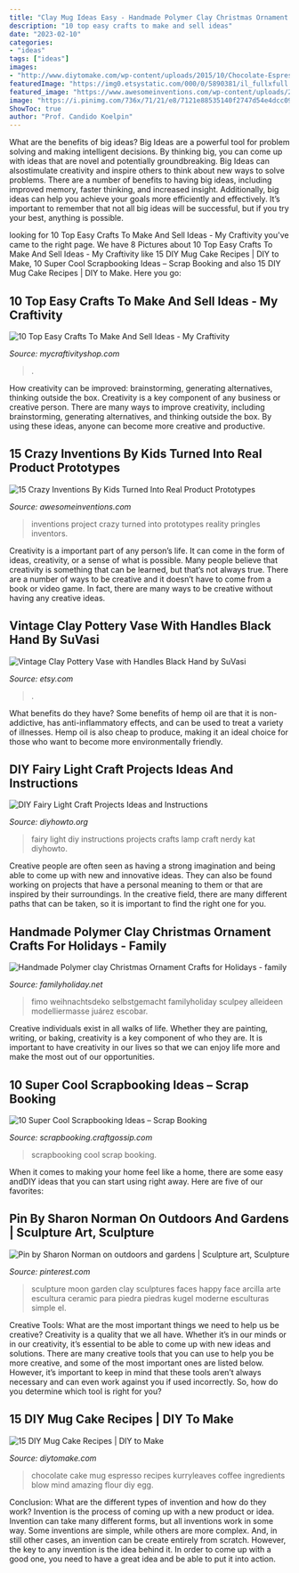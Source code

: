 ```yaml
---
title: "Clay Mug Ideas Easy - Handmade Polymer Clay Christmas Ornament Crafts For Holidays"
description: "10 top easy crafts to make and sell ideas"
date: "2023-02-10"
categories:
- "ideas"
tags: ["ideas"]
images:
- "http://www.diytomake.com/wp-content/uploads/2015/10/Chocolate-Espresso-Mug-Cake.jpg"
featuredImage: "https://img0.etsystatic.com/000/0/5890381/il_fullxfull.341951496.jpg"
featured_image: "https://www.awesomeinventions.com/wp-content/uploads/2016/02/kids-inventions-turned-into-reality-pringles.jpg"
image: "https://i.pinimg.com/736x/71/21/e8/7121e88535140f2747d54e4dcc09dc86--moon-garden-garden-art.jpg"
ShowToc: true
author: "Prof. Candido Koelpin"
---
```



What are the benefits of big ideas?
Big Ideas are a powerful tool for problem solving and making intelligent decisions. By thinking big, you can come up with ideas that are novel and potentially groundbreaking. Big Ideas can alsostimulate creativity and inspire others to think about new ways to solve problems.
There are a number of benefits to having big ideas, including improved memory, faster thinking, and increased insight. Additionally, big ideas can help you achieve your goals more efficiently and effectively. It’s important to remember that not all big ideas will be successful, but if you try your best, anything is possible.

	

		
looking for 10 Top Easy Crafts To Make And Sell Ideas - My Craftivity you've came to the right page. We have 8 Pictures about 10 Top Easy Crafts To Make And Sell Ideas - My Craftivity like 15 DIY Mug Cake Recipes | DIY to Make, 10 Super Cool Scrapbooking Ideas – Scrap Booking and also 15 DIY Mug Cake Recipes | DIY to Make. Here you go:
		
    
## 10 Top Easy Crafts To Make And Sell Ideas - My Craftivity

<img loading=lazy src="https://www.mycraftivityshop.com/wp-content/uploads/2019/10/10-DIY-Easy-Crafts-to-Make-And-Sell-Ideas-For-You-5.jpg" onerror="this.onerror=null;this.src='https://tse4.mm.bing.net/th?id=OIP.YMC772HhWKXyZu1NesDYRAHaR_&amp;pid=15.1';" alt="10 Top Easy Crafts To Make And Sell Ideas - My Craftivity">

_Source: mycraftivityshop.com_

>. 

	

How creativity can be improved: brainstorming, generating alternatives, thinking outside the box.
Creativity is a key component of any business or creative person. There are many ways to improve creativity, including brainstorming, generating alternatives, and thinking outside the box. By using these ideas, anyone can become more creative and productive.

    
## 15 Crazy Inventions By Kids Turned Into Real Product Prototypes

<img loading=lazy src="https://www.awesomeinventions.com/wp-content/uploads/2016/02/kids-inventions-turned-into-reality-pringles.jpg" onerror="this.onerror=null;this.src='https://tse4.mm.bing.net/th?id=OIP.MZ3ZxPk49d72SyVdnf_PtwHaQW&amp;pid=15.1';" alt="15 Crazy Inventions By Kids Turned Into Real Product Prototypes">

_Source: awesomeinventions.com_

>inventions project crazy turned into prototypes reality pringles inventors. 

	

Creativity is a important part of any person’s life. It can come in the form of ideas, creativity, or a sense of what is possible. Many people believe that creativity is something that can be learned, but that’s not always true. There are a number of ways to be creative and it doesn’t have to come from a book or video game. In fact, there are many ways to be creative without having any creative ideas.

    
## Vintage Clay Pottery Vase With Handles Black Hand By SuVasi

<img loading=lazy src="https://img0.etsystatic.com/000/0/5890381/il_fullxfull.341951496.jpg" onerror="this.onerror=null;this.src='https://tse1.mm.bing.net/th?id=OIP.GaCdr6m5ufFUOPZhufgnBwHaKg&amp;pid=15.1';" alt="Vintage Clay Pottery Vase with Handles Black Hand by SuVasi">

_Source: etsy.com_

>. 

	

What benefits do they have?
Some benefits of hemp oil are that it is non-addictive, has anti-inflammatory effects, and can be used to treat a variety of illnesses. Hemp oil is also cheap to produce, making it an ideal choice for those who want to become more environmentally friendly.

    
## DIY Fairy Light Craft Projects Ideas And Instructions

<img loading=lazy src="http://www.diyhowto.org/wp-content/uploads/DIYHowto-DIY-Fairy-Light-Projects-Instruction-10.jpg" onerror="this.onerror=null;this.src='https://tse4.mm.bing.net/th?id=OIP.60fNM4dV1Ma-OWhs8fvPwQHaOj&amp;pid=15.1';" alt="DIY Fairy Light Craft Projects Ideas and Instructions">

_Source: diyhowto.org_

>fairy light diy instructions projects crafts lamp craft nerdy kat diyhowto. 

	

Creative people are often seen as having a strong imagination and being able to come up with new and innovative ideas. They can also be found working on projects that have a personal meaning to them or that are inspired by their surroundings. In the creative field, there are many different paths that can be taken, so it is important to find the right one for you.

    
## Handmade Polymer Clay Christmas Ornament Crafts For Holidays - Family

<img loading=lazy src="https://www.familyholiday.net/wp-content/uploads/2011/12/Christmas-Ornaments_12.jpg" onerror="this.onerror=null;this.src='https://tse3.mm.bing.net/th?id=OIP.chAMZeUQBMH_G6o0NtHBRgHaJ4&amp;pid=15.1';" alt="Handmade Polymer clay Christmas Ornament Crafts for Holidays - family">

_Source: familyholiday.net_

>fimo weihnachtsdeko selbstgemacht familyholiday sculpey alleideen modelliermasse juárez escobar. 

	

Creative individuals exist in all walks of life. Whether they are painting, writing, or baking, creativity is a key component of who they are. It is important to have creativity in our lives so that we can enjoy life more and make the most out of our opportunities.

    
## 10 Super Cool Scrapbooking Ideas – Scrap Booking

<img loading=lazy src="https://i0.wp.com/scrapbooking.craftgossip.com/files/2015/09/10-Really-Cool-Scrapbooking-Ideas1.jpg?fit=592%2C1000" onerror="this.onerror=null;this.src='https://tse3.mm.bing.net/th?id=OIP.5joBo3feNL8cz7sxNBeYWwHaMg&amp;pid=15.1';" alt="10 Super Cool Scrapbooking Ideas – Scrap Booking">

_Source: scrapbooking.craftgossip.com_

>scrapbooking cool scrap booking. 

	

When it comes to making your home feel like a home, there are some easy andDIY ideas that you can start using right away. Here are five of our favorites: 

    
## Pin By Sharon Norman On Outdoors And Gardens | Sculpture Art, Sculpture

<img loading=lazy src="https://i.pinimg.com/736x/71/21/e8/7121e88535140f2747d54e4dcc09dc86--moon-garden-garden-art.jpg" onerror="this.onerror=null;this.src='https://tse3.mm.bing.net/th?id=OIP.fwGptx0wAytEq-3kXjPrSwHaHW&amp;pid=15.1';" alt="Pin by Sharon Norman on outdoors and gardens | Sculpture art, Sculpture">

_Source: pinterest.com_

>sculpture moon garden clay sculptures faces happy face arcilla arte escultura ceramic para piedra piedras kugel moderne esculturas simple el. 

	

Creative Tools: What are the most important things we need to help us be creative?
Creativity is a quality that we all have. Whether it’s in our minds or in our creativity, it’s essential to be able to come up with new ideas and solutions. There are many creative tools that you can use to help you be more creative, and some of the most important ones are listed below. However, it’s important to keep in mind that these tools aren’t always necessary and can even work against you if used incorrectly. So, how do you determine which tool is right for you?

    
## 15 DIY Mug Cake Recipes | DIY To Make

<img loading=lazy src="http://www.diytomake.com/wp-content/uploads/2015/10/Chocolate-Espresso-Mug-Cake.jpg" onerror="this.onerror=null;this.src='https://tse4.mm.bing.net/th?id=OIP.WqsWKGrF_7jGTZxh734SFwHaLG&amp;pid=15.1';" alt="15 DIY Mug Cake Recipes | DIY to Make">

_Source: diytomake.com_

>chocolate cake mug espresso recipes kurryleaves coffee ingredients blow mind amazing flour diy egg. 

	

Conclusion: What are the different types of invention and how do they work?
Invention is the process of coming up with a new product or idea. Invention can take many different forms, but all inventions work in some way. Some inventions are simple, while others are more complex. And, in still other cases, an invention can be create entirely from scratch. However, the key to any invention is the idea behind it. In order to come up with a good one, you need to have a great idea and be able to put it into action.


